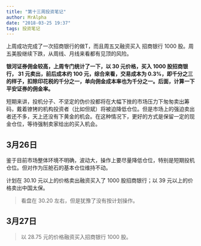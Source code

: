 ```yaml
---
title: "第十三周投资笔记"
author: MrAlpha
date: "2018-03-25 19:37"
tags: 投资笔记
---
```


上周成功完成了一次招商银行的做T，而且周五又融资买入 招商银行 1000 股。周五美股继续下跌，从周线、月线来看都有见顶的风险。

**银河证券佣金较高，上周专门统计了一下，以 30 元价格，买入 1000 股招商银行， 31 元卖出，前后成本约 100 元，综合来看，交易成本为 0.3%，即千分之三的样子，扣除印花税的千分之一，单向佣金成本率也为千分之一。后面，计算一下平安证券的佣金率。**

短期来讲，投机分子、不坚定的伪价投都将在大幅下挫的市场压力下匆匆卖出筹码，戴着镣铐的机构投资者（比如但斌）将被迫降低仓位。但是市场上的强迫卖出者还不多，天上还没有下黄金的机会。在这种情况下，更好的方式是保留一定的现金仓位，等待强制卖家给出的买入机会。

## 3月26日

鉴于目前市场整体环境不明确，波动大，操作上要尽量降低仓位，特别是短期投机仓位。但对作为压舱石的基本仓位维持不动。

计划在 30.10 元以上的价格卖出融资买入了 1000 股招商银行；以 39 元以上的价格卖出中国太保。

> 看盘在 30.20 左右，但是犹豫了没有按计划操作。

## 3月27日

> 以 28.75 元的价格融资买入招商银行 1000 股。
